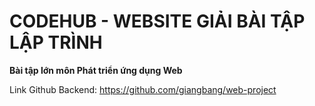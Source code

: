 # CODEHUB - WEBSITE GIẢI BÀI TẬP LẬP TRÌNH
__Bài tập lớn môn Phát triển ứng dụng Web__

Link Github Backend: https://github.com/giangbang/web-project


